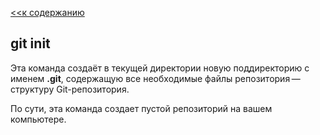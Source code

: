 [<<к содержанию](./readme.md)

## git init

Эта команда создаёт в текущей директории новую поддиректорию с именем **.git**, содержащую все необходимые файлы репозитория — структуру Git-репозитория.

По сути, эта команда создает пустой репозиторий на вашем компьютере.